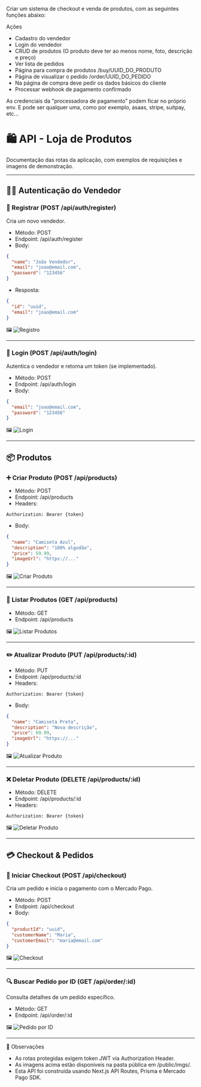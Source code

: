 Criar um sistema de checkout e venda de produtos, com as seguintes funções abaixo:

Ações
- Cadastro do vendedor
- Login do vendedor
- CRUD de produtos (O produto deve ter ao menos nome, foto, descrição e preço)
- Ver lista de pedidos
- Página para compra de produtos /buy/UUID_DO_PRODUTO
- Página de visualizar o pedido /order/UUID_DO_PEDIDO
- Na página de compra deve pedir os dados básicos do cliente
- Processar webhook de pagamento confirmado

As credenciais da "processadora de pagamento" podem ficar no próprio env. E pode ser qualquer uma, como por exemplo, asaas, stripe, suitpay, etc...


# 🛍️ API - Loja de Produtos

Documentação das rotas da aplicação, com exemplos de requisições e imagens de demonstração.

---

## 🧑‍💼 Autenticação do Vendedor

### 📌 Registrar (POST /api/auth/register)

Cria um novo vendedor.

- Método: POST  
- Endpoint: /api/auth/register  
- Body:

```json
{
  "name": "João Vendedor",
  "email": "joao@email.com",
  "password": "123456"
}
```

- Resposta:

```json
{
  "id": "uuid",
  "email": "joao@email.com"
}
```

🖼️
![Registro](./imgs/1.jpeg)

---

### 🔐 Login (POST /api/auth/login)

Autentica o vendedor e retorna um token (se implementado).

- Método: POST  
- Endpoint: /api/auth/login  
- Body:

```json
{
  "email": "joao@email.com",
  "password": "123456"
}
```

🖼️
![Login](./imgs/2.jpeg)

---

## 📦 Produtos

### ➕ Criar Produto (POST /api/products)

- Método: POST  
- Endpoint: /api/products  
- Headers:

```http
Authorization: Bearer {token}
```

- Body:

```json
{
  "name": "Camiseta Azul",
  "description": "100% algodão",
  "price": 59.99,
  "imageUrl": "https://..."
}
```

🖼️
![Criar Produto](./imgs/3.jpeg)

---

### 📄 Listar Produtos (GET /api/products)

- Método: GET  
- Endpoint: /api/products

🖼️
![Listar Produtos](./imgs/4.jpeg)

---

### ✏️ Atualizar Produto (PUT /api/products/:id)

- Método: PUT  
- Endpoint: /api/products/:id  
- Headers:

```http
Authorization: Bearer {token}
```

- Body:

```json
{
  "name": "Camiseta Preta",
  "description": "Nova descrição",
  "price": 69.99,
  "imageUrl": "https://..."
}
```

🖼️
![Atualizar Produto](./imgs/5.jpeg)

---

### ❌ Deletar Produto (DELETE /api/products/:id)

- Método: DELETE  
- Endpoint: /api/products/:id  
- Headers:

```http
Authorization: Bearer {token}
```

🖼️
![Deletar Produto](./imgs/6.jpeg)

---

## 💳 Checkout & Pedidos

### 🛒 Iniciar Checkout (POST /api/checkout)

Cria um pedido e inicia o pagamento com o Mercado Pago.

- Método: POST  
- Endpoint: /api/checkout  
- Body:

```json
{
  "productId": "uuid",
  "customerName": "Maria",
  "customerEmail": "maria@email.com"
}
```

🖼️
![Checkout](./imgs/7.jpeg)

---

### 🔍 Buscar Pedido por ID (GET /api/order/:id)

Consulta detalhes de um pedido específico.

- Método: GET  
- Endpoint: /api/order/:id

🖼️
![Pedido por ID](./imgs/8.jpeg)

---

📌 Observações

- As rotas protegidas exigem token JWT via Authorization Header.
- As imagens acima estão disponíveis na pasta pública em /public/imgs/.
- Esta API foi construída usando Next.js API Routes, Prisma e Mercado Pago SDK.
